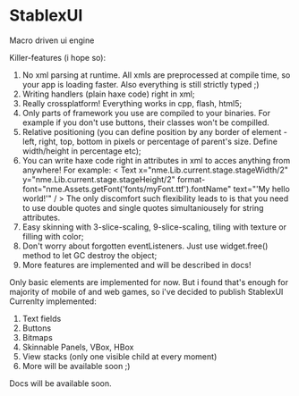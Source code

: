 StablexUI
=========

Macro driven ui engine

Killer-features (i hope so):
1. No xml parsing at runtime. All xmls are preprocessed at compile time, so your app is loading faster. Also everything is still strictly typed ;)
2. Writing handlers (plain haxe code) right in xml;
3. Really crossplatform! Everything works in cpp, flash, html5;
4. Only parts of framework you use are compiled to your binaries. For example if you don't use buttons, their classes won't be compilled.
5. Relative positioning (you can define position  by any border of element - left, right, top, bottom in pixels or percentage of parent's size. Define width/height in percentage etc);
6. You can write haxe code right in attributes in xml to acces anything from anywhere! For example: < Text x="nme.Lib.current.stage.stageWidth/2" y="nme.Lib.current.stage.stageHeight/2" format-font="nme.Assets.getFont('fonts/myFont.ttf').fontName" text="'My hello world!'" / >
The only discomfort such flexibility leads to is that you need to use double quotes and single quotes simultaniousely for string attributes.
7. Easy skinning with 3-slice-scaling, 9-slice-scaling, tiling with texture or filling with color;
8. Don't worry about forgotten eventListeners. Just use widget.free() method to let GC destroy the object;
8. More features are implemented and will be described in docs!

Only basic elements are implemented for now. But i found that's enough for majority of mobile of and web games, so i've decided to publish StablexUI
Currenlty implemented:
1. Text fields
2. Buttons
4. Bitmaps
5. Skinnable Panels, VBox, HBox
6. View stacks (only one visible child at every moment)
7. More will be available soon ;)

Docs will be available soon.




